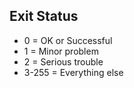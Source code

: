 ## Exit Status

-  0 = OK or Successful
-  1 = Minor problem
-  2 = Serious trouble
-  3-255 = Everything else
